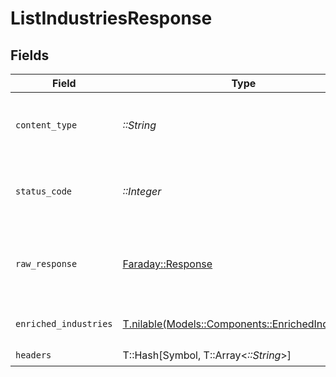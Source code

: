 # ListIndustriesResponse


## Fields

| Field                                                                                          | Type                                                                                           | Required                                                                                       | Description                                                                                    |
| ---------------------------------------------------------------------------------------------- | ---------------------------------------------------------------------------------------------- | ---------------------------------------------------------------------------------------------- | ---------------------------------------------------------------------------------------------- |
| `content_type`                                                                                 | *::String*                                                                                     | :heavy_check_mark:                                                                             | HTTP response content type for this operation                                                  |
| `status_code`                                                                                  | *::Integer*                                                                                    | :heavy_check_mark:                                                                             | HTTP response status code for this operation                                                   |
| `raw_response`                                                                                 | [Faraday::Response](https://www.rubydoc.info/gems/faraday/Faraday/Response)                    | :heavy_check_mark:                                                                             | Raw HTTP response; suitable for custom response parsing                                        |
| `enriched_industries`                                                                          | [T.nilable(Models::Components::EnrichedIndustries)](../../models/shared/enrichedindustries.md) | :heavy_minus_sign:                                                                             | The request completed successfully.                                                            |
| `headers`                                                                                      | T::Hash[Symbol, T::Array<*::String*>]                                                          | :heavy_check_mark:                                                                             | N/A                                                                                            |